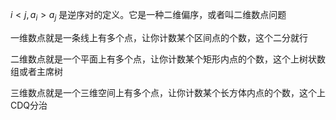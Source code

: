 $i<j,a_i>a_j$ 是逆序对的定义。它是一种二维偏序，或者叫二维数点问题

一维数点就是一条线上有多个点，让你计数某个区间点的个数，这个二分就行

二维数点就是一个平面上有多个点，让你计数某个矩形内点的个数，这个上树状数组或者主席树

三维数点就是一个三维空间上有多个点，让你计数某个长方体内点的个数，这个上CDQ分治
